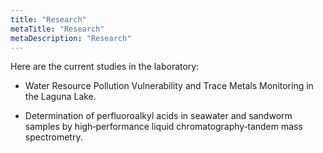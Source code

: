 ```yaml
---
title: "Research"
metaTitle: "Research"
metaDescription: "Research"
---
```


Here are the current studies in the laboratory:

- Water Resource Pollution Vulnerability and Trace Metals Monitoring in the Laguna Lake.

- Determination of perfluoroalkyl acids in seawater and sandworm samples by high‑performance liquid chromatography‑tandem mass spectrometry.

